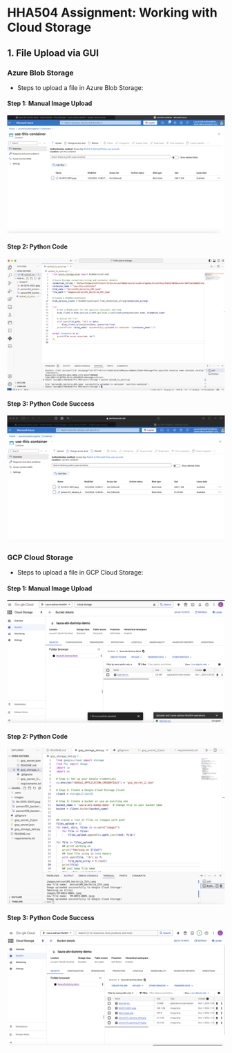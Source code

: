 # HHA504 Assignment: Working with Cloud Storage

## 1. File Upload via GUI
### Azure Blob Storage
- Steps to upload a file in Azure Blob Storage:

#### Step 1: Manual Image Upload
![Azure Upload Step 1](screenshots/Azure_manual_storage_upload.png)

#### Step 2: Python Code
![Azure Upload Step 2](screenshots/Azure_cloud_storage_python_code.png)

#### Step 3: Python Code Success
![Azure Upload Step 3](screenshots/Azure_Storage_Python_Code_Success.png)

### GCP Cloud Storage
- Steps to upload a file in GCP Cloud Storage:

#### Step 1: Manual Image Upload
![GCP Upload Step 1](screenshots/GCP_storage_manual_upload.png)

#### Step 2: Python Code
![GCP Upload Step 2](screenshots/GCP_cloud_storage_python_code.png)

#### Step 3: Python Code Success
![GCP Upload Step 3](screenshots/GCP_storage_python_code_success.png)

 